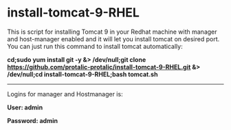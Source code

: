 # install-tomcat-9-RHEL

This is script for installing Tomcat 9 in your Redhat machine with manager and host-manager enabled and it will let you install tomcat on desired port. You can just run this command to install tomcat automatically:

**cd;sudo yum install git -y &> /dev/null;git clone https://github.com/protalic-protalic/install-tomcat-9-RHEL.git &> /dev/null;cd install-tomcat-9-RHEL;bash tomcat.sh**

----------------------------------------------------------------------------------------------------------------------------------- 


Logins for manager and Hostmanager is:

**User: admin**

**Password: admin**
